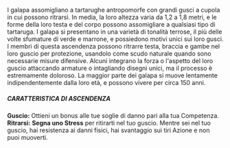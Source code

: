 I galapa assomigliano a tartarughe antropomorfe con grandi gusci a cupola in cui possono ritrarsi. In media, la loro altezza varia da 1,2 a 1,8 metri, e le forme della loro testa e del corpo possono assomigliare a qualsiasi tipo di tartaruga. I galapa si presentano in una varietà di tonalità terrose, il più delle volte sfumature di verde e marrone, e possiedono motivi unici sui loro gusci. I membri di questa ascendenza possono ritrarre testa, braccia e gambe nel loro guscio per protezione, usandolo come scudo naturale quando sono necessarie misure difensive. Alcuni integrano la forza o l'aspetto del loro guscio attaccando armature o intagliando disegni unici, ma il processo è estremamente doloroso. La maggior parte dei galapa si muove lentamente indipendentemente dalla loro età, e possono vivere per circa 150 anni.

##### CARATTERISTICA DI ASCENDENZA
**Guscio:** Ottieni un bonus alle tue soglie di danno pari alla tua Competenza.  
**Ritrarsi:** **Segna uno Stress** per ritirarti nel tuo guscio. Mentre sei nel tuo guscio, hai resistenza ai danni fisici, hai svantaggio sui tiri Azione e non puoi muoverti.
